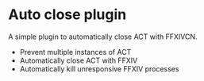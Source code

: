 # Auto close plugin

A simple plugin to automatically close ACT with FFXIVCN.

* Prevent multiple instances of ACT
* Automatically close ACT with FFXIV
* Automatically kill unresponsive FFXIV processes
